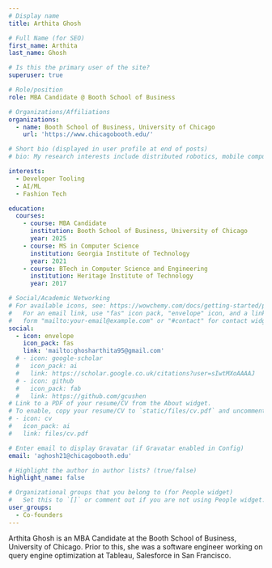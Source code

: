 ```yaml
---
# Display name
title: Arthita Ghosh

# Full Name (for SEO)
first_name: Arthita
last_name: Ghosh

# Is this the primary user of the site?
superuser: true

# Role/position
role: MBA Candidate @ Booth School of Business

# Organizations/Affiliations
organizations:
  - name: Booth School of Business, University of Chicago
    url: 'https://www.chicagobooth.edu/'

# Short bio (displayed in user profile at end of posts)
# bio: My research interests include distributed robotics, mobile computing and programmable matter.

interests:
  - Developer Tooling
  - AI/ML
  - Fashion Tech

education:
  courses:
    - course: MBA Candidate 
      institution: Booth School of Business, University of Chicago
      year: 2025
    - course: MS in Computer Science
      institution: Georgia Institute of Technology
      year: 2021
    - course: BTech in Computer Science and Engineering
      institution: Heritage Institute of Technology
      year: 2017

# Social/Academic Networking
# For available icons, see: https://wowchemy.com/docs/getting-started/page-builder/#icons
#   For an email link, use "fas" icon pack, "envelope" icon, and a link in the
#   form "mailto:your-email@example.com" or "#contact" for contact widget.
social:
  - icon: envelope
    icon_pack: fas
    link: 'mailto:ghosharthita95@gmail.com'
  # - icon: google-scholar
  #   icon_pack: ai
  #   link: https://scholar.google.co.uk/citations?user=sIwtMXoAAAAJ
  # - icon: github
  #   icon_pack: fab
  #   link: https://github.com/gcushen
# Link to a PDF of your resume/CV from the About widget.
# To enable, copy your resume/CV to `static/files/cv.pdf` and uncomment the lines below.
# - icon: cv
#   icon_pack: ai
#   link: files/cv.pdf

# Enter email to display Gravatar (if Gravatar enabled in Config)
email: 'aghosh21@chicagobooth.edu'

# Highlight the author in author lists? (true/false)
highlight_name: false

# Organizational groups that you belong to (for People widget)
#   Set this to `[]` or comment out if you are not using People widget.
user_groups:
  - Co-founders
---
```


Arthita Ghosh is an MBA Candidate at the Booth School of Business, University of Chicago. Prior to this, she was a software engineer working on query engine optimization at Tableau, Salesforce in San Francisco. 

